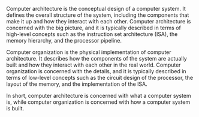 Computer architecture is the conceptual design of a computer system. It defines the overall structure of the system, including the components that make it up and how they interact with each other. Computer architecture is concerned with the big picture, and it is typically described in terms of high-level concepts such as the instruction set architecture (ISA), the memory hierarchy, and the processor pipeline.

Computer organization is the physical implementation of computer architecture. It describes how the components of the system are actually built and how they interact with each other in the real world. Computer organization is concerned with the details, and it is typically described in terms of low-level concepts such as the circuit design of the processor, the layout of the memory, and the implementation of the ISA.

In short, computer architecture is concerned with what a computer system is, while computer organization is concerned with how a computer system is built.
